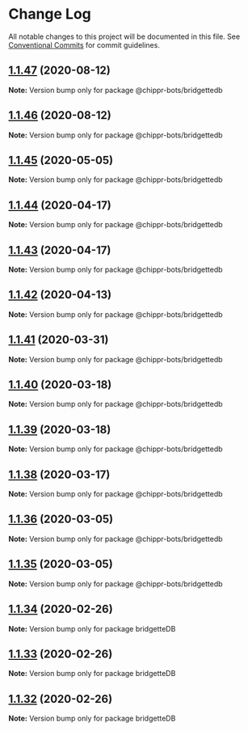 # Change Log

All notable changes to this project will be documented in this file.
See [Conventional Commits](https://conventionalcommits.org) for commit guidelines.

## [1.1.47](https://github.com/chippr-robotics/chippr-bots/compare/v1.1.46...v1.1.47) (2020-08-12)

**Note:** Version bump only for package @chippr-bots/bridgettedb





## [1.1.46](https://github.com/chippr-robotics/chippr-bots/compare/v1.1.45...v1.1.46) (2020-08-12)

**Note:** Version bump only for package @chippr-bots/bridgettedb





## [1.1.45](https://github.com/chippr-robotics/chippr-bots/compare/v1.1.44...v1.1.45) (2020-05-05)

**Note:** Version bump only for package @chippr-bots/bridgettedb





## [1.1.44](https://github.com/chippr-robotics/chippr-bots/compare/v1.1.43...v1.1.44) (2020-04-17)

**Note:** Version bump only for package @chippr-bots/bridgettedb





## [1.1.43](https://github.com/chippr-robotics/chippr-bots/compare/v1.1.42...v1.1.43) (2020-04-17)

**Note:** Version bump only for package @chippr-bots/bridgettedb





## [1.1.42](https://github.com/chippr-robotics/chippr-bots/compare/v1.1.41...v1.1.42) (2020-04-13)

**Note:** Version bump only for package @chippr-bots/bridgettedb





## [1.1.41](https://github.com/chippr-robotics/chippr-bots/compare/v1.1.40...v1.1.41) (2020-03-31)

**Note:** Version bump only for package @chippr-bots/bridgettedb





## [1.1.40](https://github.com/chippr-robotics/chippr-bots/compare/v1.1.39...v1.1.40) (2020-03-18)

**Note:** Version bump only for package @chippr-bots/bridgettedb





## [1.1.39](https://github.com/chippr-robotics/chippr-bots/compare/v1.1.38...v1.1.39) (2020-03-18)

**Note:** Version bump only for package @chippr-bots/bridgettedb





## [1.1.38](https://github.com/chippr-robotics/chippr-bots/compare/v1.1.37...v1.1.38) (2020-03-17)

**Note:** Version bump only for package @chippr-bots/bridgettedb





## [1.1.36](https://github.com/chippr-robotics/chippr-bots/compare/v1.1.35...v1.1.36) (2020-03-05)

**Note:** Version bump only for package @chippr-bots/bridgettedb





## [1.1.35](https://github.com/chippr-robotics/chippr-bots/compare/v1.1.34...v1.1.35) (2020-03-05)

**Note:** Version bump only for package @chippr-bots/bridgettedb





## [1.1.34](https://github.com/chippr-robotics/chippr-bots/compare/v1.1.33...v1.1.34) (2020-02-26)

**Note:** Version bump only for package bridgetteDB





## [1.1.33](https://github.com/chippr-robotics/chippr-bots/compare/v1.1.32...v1.1.33) (2020-02-26)

**Note:** Version bump only for package bridgetteDB





## [1.1.32](https://github.com/chippr-robotics/chippr-bots/compare/v1.1.31...v1.1.32) (2020-02-26)

**Note:** Version bump only for package bridgetteDB
